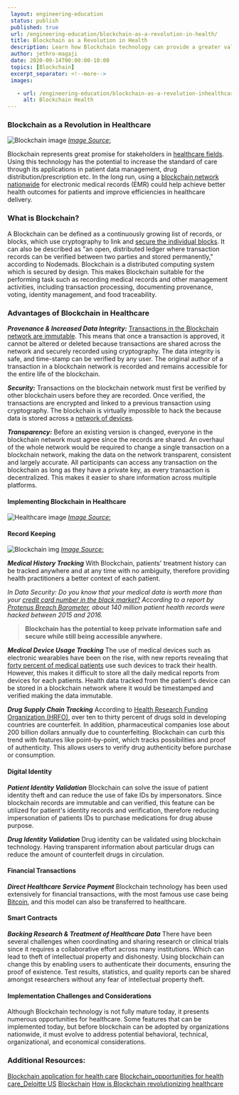 ```yaml
---
 layout: engineering-education
 status: publish
 published: true
 url: /engineering-education/blockchain-as-a-revolution-in-health/
 title: Blockchain as a Revolution in Health
 description: Learn how Blockchain technology can provide a greater value of care and better health outcomes for patients.
 author: jethro-magaji
 date: 2020-09-14T00:00:00-10:00
 topics: [Blockchain]
 excerpt_separator: <!--more-->
 images:

   - url: /engineering-education/blockchain-as-a-revolution-inhealthcare/hero.jpg
     alt: Blockchain Health
---
```


### Blockchain as a Revolution in Healthcare
![Blockchain image](/engineering-education/blockchain-as-a-revolution-inhealthcare/Blockchain-img.jpg)
[*Image Source*:](https://www.gettyimages.com/detail/illustration/digital-room-with-padlock-and-word-royalty-free-illustration/748345923?adppopup=true)

Blockchain represents great promise for stakeholders in [healthcare fields](https://nimbus-t.com/blockchain-opportunities-for-health-care-deloitte-us). Using this technology has the potential to increase the standard of care through its applications in patient data management, drug distribution/prescription etc. In the long run, using a [blockchain network nationwide](https://www.parathon.com/understanding-blockchain-in-healthcare-and-how-it-is-beneficial-to-providers.html) for electronic medical records (EMR) could help achieve better health outcomes for patients and improve efficiencies in healthcare delivery.

### What is Blockchain?
A Blockchain can be defined as a continuously growing list of records, or blocks, which use cryptography to link and [secure the individual blocks](https://nodemads.net/service/blockchaineducation). It can also be described as "an open, distributed ledger where transaction records can be verified between two parties and stored permanently," according to Nodemads. Blockchain is a distributed computing system which is secured by design. This makes Blockchain suitable for the performing task such as recording medical records and other management activities, including transaction processing, documenting provenance, voting, identity management, and food traceability.

### Advantages of Blockchain in Healthcare
***Provenance & Increased Data Integrity:*** [Transactions in the Blockchain network are immutable](https://medium.com/pikciochain/how-is-blockchain-revolutionizing-healthcare-7f6d2a48e561). This means that once a transaction is approved, it cannot be altered or deleted because transactions are shared across the network and securely recorded using cryptography. The data integrity is safe, and time-stamp can be verified by any user. The original author of a transaction in a blockchain network is recorded and remains accessible for the entire life of the blockchain.

***Security:*** Transactions on the blockchain network must first be verified by other blockchain users before they are recorded. Once verified, the transactions are encrypted and linked to a previous transaction using cryptography. The blockchain is virtually impossible to hack the because data is stored across a [network of devices](https://medium.com/pikciochain/how-is-blockchain-revolutionizing-healthcare-7f6d2a48e561).

***Transparency:*** Before an existing version is changed, everyone in the blockchain network must agree since the records are shared. An overhaul of the whole network would be required to change a single transaction on a blockchain network, making the data on the network transparent, consistent and largely accurate. All participants can access any transaction on the blockchain as long as they have a private key, as every transaction is decentralized. This makes it easier to share information across multiple platforms.

#### Implementing Blockchain in Healthcare
![Healthcare image](/engineering-education/blockchain-as-a-revolution-inhealthcare/Healthcare-img.jpg)
[*Image Source*:](https://www.gettyimages.com/detail/photo/nurse-and-surgeon-inspecting-screens-in-operating-royalty-free-image/1202320470)

#### Record Keeping
![Blockchain img](/engineering-education/blockchain-as-a-revolution-inhealthcare/record-keeping.png)
[*Image Source:*](https://www.kamkartway.com/beginner-guide-driver-record-keeping/record-keeping-image/)

***Medical History Tracking***
With Blockchain, patients' treatment history can be tracked anywhere and at any time with no ambiguity, therefore providing health practitioners a better context of each patient.

*In Data Security: Do you know that your medical data is worth more than your [credit card number in the black market?](https://medium.com/pikciochain/how-is-blockchain-revolutionizing-healthcare-7f6d2a48e561) According to a report by [Protenus Breach Barometer](https://pages.protenus.com/breach-barometer-report-request), about 140 million patient health records were hacked between 2015 and 2016.*

>**Blockchain has the potential to keep private information safe and secure while still being accessible anywhere.**

***Medical Device Usage Tracking***
The use of medical devices such as electronic wearables have been on the rise, with new reports revealing that [forty percent of medical patients](https://pages.protenus.com/breach-barometer-report-request) use such devices to track their health. However, this makes it difficult to store all the daily medical reports from devices for each patients. Health data tracked from the patient's device can be stored in a blockchain network where it would be timestamped and verified making the data immutable.

***Drug Supply Chain Tracking***
According to [Health Research Funding Organization (HRFO)](https://medium.com/ict-market-research-reports/blockchain-technology-in-healthcare-market-e3f9831de63d), over ten to thirty percent of drugs sold in developing countries are counterfeit. In addition, pharmaceutical companies lose about 200 billion dollars annually due to counterfeiting. Blockchain can curb this trend with features like point-by-point, which tracks possibilities and proof of authenticity. This allows users to verify drug authenticity before purchase or consumption.

#### Digital Identity
***Patient Identity Validation***
Blockchain can solve the issue of patient identity theft and can reduce the use of fake IDs by impersonators. Since blockchain records are immutable and can verified, this feature can be utilized for patient's identity records and verification, therefore reducing impersonation of patients IDs to purchase medications for drug abuse purpose.

***Drug Identity Validation***
Drug identity can be validated using blockchain technology. Having transparent information about particular drugs can reduce the amount of counterfeit drugs in circulation.

#### Financial Transactions
***Direct Healthcare Service Payment***
Blockchain technology has been used extensively for financial transactions, with the most famous use case being [Bitcoin](https://en.wikipedia.org/wiki/Bitcoin), and this model can also be transferred to healthcare.

#### Smart Contracts
***Backing Research & Treatment of Healthcare Data***
There have been several challenges when coordinating and sharing research or clinical trials since it requires a collaborative effort across many institutions. Which can lead to theft of intellectual property and dishonesty. Using blockchain can change this by enabling users to authenticate their documents, ensuring the proof of existence. Test results, statistics, and quality reports can be shared amongst researchers without any fear of intellectual property theft.

#### Implementation Challenges and Considerations
Although Blockchain technology is not fully mature today, it presents numerous opportunities for healthcare. Some features that can be implemented today, but before blockchain can be adopted by organizations nationwide, it must evolve to address potential behavioral, technical, organizational, and economical considerations.

### Additional Resources:
[Blockchain application for health care](http://www.reply.com/en/content/healthcare)
[Blockchain_opportunities for health care_Deloitte US](http://www2.deloitte.com/us/en/blockchainopportunitiesforhealthcare)
[Blockchain](http://www.wikipedia.com/en/blockchain)
[How is Blockchain revolutionizing healthcare](https://medium.com/pikciochain/how-is-blockchain-revolutionizing-healthcare-7f6d2a48e561)
